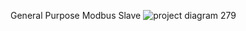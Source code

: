 General Purpose Modbus Slave
![project diagram 279](https://github.com/Ezdehar-Jayosi/General-Purpose-Modbus-Slave---C-Project/assets/64098005/f879ae23-94e2-4adf-a73f-b2767d0aab71)
